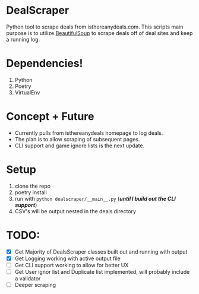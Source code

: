 # DealScraper

Python tool to scrape deals from isthereanydeals.com.
This scripts main purpose is to utilize [BeautifulSoup](https://www.crummy.com/software/BeautifulSoup/) to scrape deals off of
deal sites and keep a running log.

# Dependencies!

1. Python
2. Poetry
3. VirtualEnv

# Concept + Future

- Currently pulls from isthereanydeals homepage to log deals.
- The plan is to allow scraping of subsequent pages.
- CLI support and game ignore lists is the next update.

# Setup

1. clone the repo
2. poetry install
3. run with `python dealscraper/__main__.py`
   (**_until I build out the CLI support_**)
4. CSV's will be output nested in the deals directory

# TODO:

- [x] Get Majority of DealsScraper classes built out and running with output
- [x] Get Logging working with active output file
- [ ] Get CLI support working to allow for better UX
- [ ] Get User ignor list and Duplicate list implemented, will probably include a validator
- [ ] Deeper scraping
